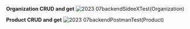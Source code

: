 **Organization CRUD and get**
![2023 07backendSideeXTest(Organization)](https://github.com/eGroupTeam/course-backend/assets/128894169/5c1122e8-233d-4c32-9f66-7b47a671fd08)

**Product CRUD and get**
![2023 07backendPostmanTest(Product)](https://github.com/eGroupTeam/course-backend/assets/128894169/d171d223-7f35-4476-92f4-8cba1561c6df)
